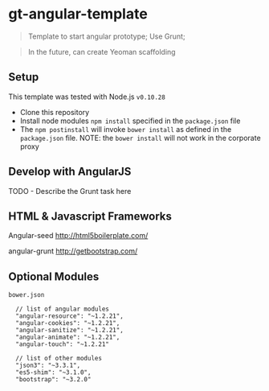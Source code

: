 # gt-angular-template

> Template to start angular prototype; Use Grunt;

> In the future, can create Yeoman scaffolding

## Setup
This template was tested with Node.js `v0.10.28`

* Clone this repository
* Install node modules `npm install` specified in the `package.json` file
* The `npm postinstall` will invoke `bower install` as defined in the `package.json` file.
NOTE: the `bower install` will not work in the corporate proxy


## Develop with AngularJS

TODO - Describe the Grunt task here

## HTML & Javascript Frameworks

Angular-seed
http://html5boilerplate.com/

angular-grunt
http://getbootstrap.com/

## Optional Modules

`bower.json`

```shell
  // list of angular modules
  "angular-resource": "~1.2.21",
  "angular-cookies": "~1.2.21",
  "angular-sanitize": "~1.2.21",
  "angular-animate": "~1.2.21",
  "angular-touch": "~1.2.21"

  // list of other modules
  "json3": "~3.3.1",
  "es5-shim": "~3.1.0",
  "bootstrap": "~3.2.0"  
```